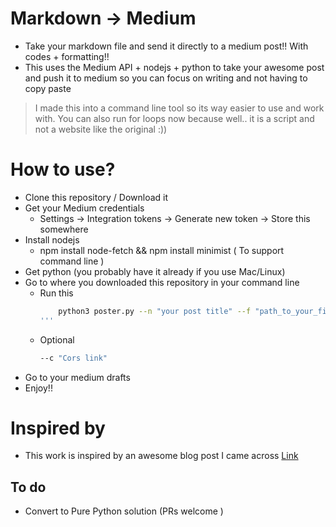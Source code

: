 # Markdown -> Medium

- Take your markdown file and send it directly to a medium post!! With codes + formatting!!
- This uses the Medium API + nodejs + python to take your awesome post and push it to medium so you can focus on writing and not having to copy paste

> I made this into a command line tool so its way easier to use and work with. You can also run for loops now because well.. it is a script and not a website like the original :))

# How to use?

- Clone this repository / Download it
- Get your Medium credentials
    - Settings -> Integration tokens -> Generate new token -> Store this somewhere
- Install nodejs 
    - npm install node-fetch && npm install minimist ( To support command line )
- Get python (you probably have it already if you use Mac/Linux)
- Go to where you downloaded this repository in your command line
    - Run this
        ```bash
            python3 poster.py --n "your post title" --f "path_to_your_file" --i "your API token"
        '''
    - Optional 
        ```bash
        --c "Cors link"
        ```
- Go to your medium drafts 
- Enjoy!!

# Inspired by

- This work is inspired by an awesome blog post I came across [Link](https://dev.to/ignatk/import-markdown-into-medium-in-4-clicks-3jgb)

## To do

- Convert to Pure Python solution (PRs welcome )
